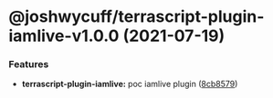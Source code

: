 # @joshwycuff/terrascript-plugin-iamlive-v1.0.0 (2021-07-19)


### Features

* **terrascript-plugin-iamlive:** poc iamlive plugin ([8cb8579](https://github.com/joshwycuff/terrascript/commit/8cb85796ca31c858c62cd479ca4c91131ffe58ab))
